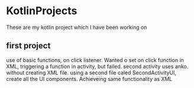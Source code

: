 # KotlinProjects
These are my kotlin project which I have been working on
 
 ## first project
use of basic functions, on click listener. Wanted o set on click function in XML, triggering a function in activity,  but failed.
second activity uses anko. without creating XML file. using a second file caled SecondActivityUI, create all the UI components. Achieveing same functionality as XML
